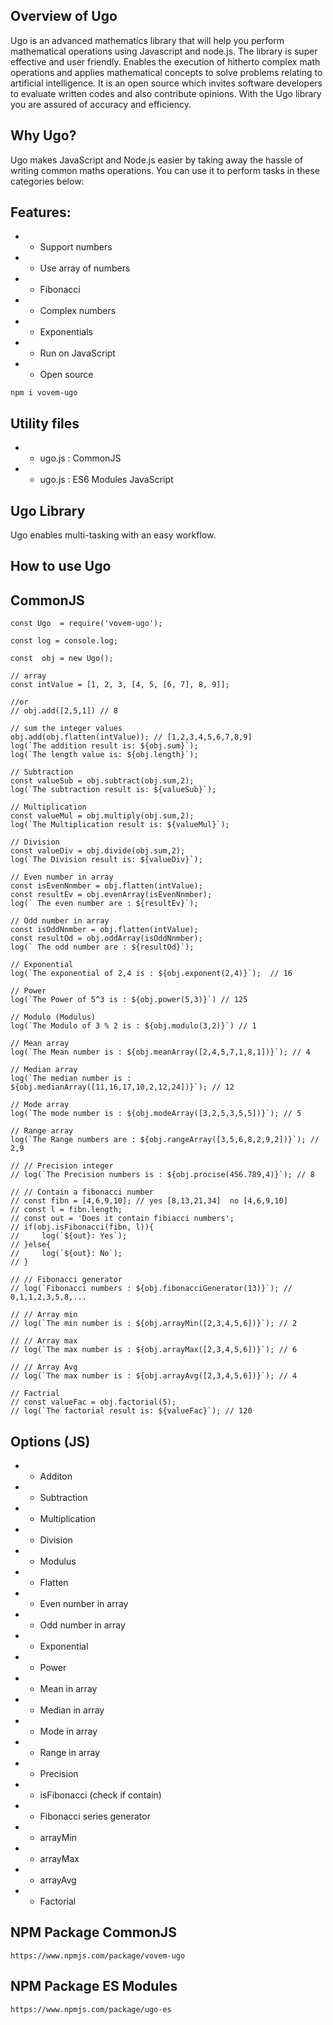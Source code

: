 ## Overview of Ugo

Ugo is an advanced mathematics library that will help you perform mathematical operations using Javascript and node.js. The library is super effective and user friendly. Enables the execution of hitherto complex math operations and applies mathematical concepts to solve problems relating to artificial intelligence. It is an open source which invites software developers to evaluate written codes and also contribute opinions. With the Ugo library you are assured of accuracy and efficiency.

## Why Ugo?

Ugo makes JavaScript and Node.js easier by taking away the hassle of writing common maths operations. You can use it to perform tasks in these categories below:

## Features:

- - Support numbers
- - Use array of numbers
- - Fibonacci
- - Complex numbers
- - Exponentials
- - Run on JavaScript
- - Open source

```
npm i vovem-ugo
```

## Utility files

- - ugo.js : CommonJS
- - ugo.js : ES6 Modules JavaScript

## Ugo Library

Ugo enables multi-tasking with an easy workflow.

## How to use Ugo

## CommonJS

```
const Ugo  = require('vovem-ugo');

const log = console.log;

const  obj = new Ugo();

// array
const intValue = [1, 2, 3, [4, 5, [6, 7], 8, 9]];

//or
// obj.add([2,5,1]) // 8

// sum the integer values
obj.add(obj.flatten(intValue)); // [1,2,3,4,5,6,7,8,9]
log(`The addition result is: ${obj.sum}`);
log(`The length value is: ${obj.length}`);

// Subtraction
const valueSub = obj.subtract(obj.sum,2);
log(`The subtraction result is: ${valueSub}`);

// Multiplication
const valueMul = obj.multiply(obj.sum,2);
log(`The Multiplication result is: ${valueMul}`);

// Division
const valueDiv = obj.divide(obj.sum,2);
log(`The Division result is: ${valueDiv}`);

// Even number in array
const isEvenNnmber = obj.flatten(intValue);
const resultEv = obj.evenArray(isEvenNnmber);
log(` The even number are : ${resultEv}`);

// Odd number in array
const isOddNnmber = obj.flatten(intValue);
const resultOd = obj.oddArray(isOddNnmber);
log(` The odd number are : ${resultOd}`);

// Exponential
log(`The exponential of 2,4 is : ${obj.exponent(2,4)}`);  // 16

// Power
log(`The Power of 5^3 is : ${obj.power(5,3)}`) // 125

// Modulo (Modulus)
log(`The Modulo of 3 % 2 is : ${obj.modulo(3,2)}`) // 1

// Mean array
log(`The Mean number is : ${obj.meanArray([2,4,5,7,1,8,1])}`); // 4

// Median array
log(`The median number is : ${obj.medianArray([11,16,17,10,2,12,24])}`); // 12

// Mode array
log(`The mode number is : ${obj.modeArray([3,2,5,3,5,5])}`); // 5

// Range array
log(`The Range numbers are : ${obj.rangeArray([3,5,6,8,2,9,2])}`); // 2,9

// // Precision integer
// log(`The Precision numbers is : ${obj.procise(456.789,4)}`); // 8

// // Contain a fibonacci number
// const fibn = [4,6,9,10]; // yes [8,13,21,34]  no [4,6,9,10]
// const l = fibn.length;
// const out = 'Does it contain fibiacci numbers';
// if(obj.isFibonacci(fibn, l)){
//     log(`${out}: Yes`);
// }else{
//     log(`${out}: No`);
// }

// // Fibonacci generator
// log(`Fibonacci numbers : ${obj.fibonacciGenerator(13)}`); // 0,1,1,2,3,5,8,...

// // Array min
// log(`The min number is : ${obj.arrayMin([2,3,4,5,6])}`); // 2

// // Array max
// log(`The max number is : ${obj.arrayMax([2,3,4,5,6])}`); // 6

// // Array Avg
// log(`The max number is : ${obj.arrayAvg([2,3,4,5,6])}`); // 4

// Factrial
// const valueFac = obj.factorial(5);
// log(`The factorial result is: ${valueFac}`); // 120

```

## Options (JS)

- - Additon
- - Subtraction
- - Multiplication
- - Division
- - Modulus
- - Flatten
- - Even number in array
- - Odd number in array
- - Exponential
- - Power
- - Mean in array
- - Median in array
- - Mode in array
- - Range in array
- - Precision
- - isFibonacci (check if contain)
- - Fibonacci series generator
- - arrayMin
- - arrayMax
- - arrayAvg
- - Factorial

## NPM Package CommonJS

```
https://www.npmjs.com/package/vovem-ugo

```

## NPM Package ES Modules

```
https://www.npmjs.com/package/ugo-es

```
